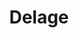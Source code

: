 ---
layout: place
title: "Delage"
permalink: /california/oakland/delage.html
stateAbbr: CA
stateName: California
cityName: Oakland
seo:
  name: "Delage"
  type: Restaurant
  links: http://www.delage-oakland.com/
description: "Delage serves delicious sushi in Oakland, California. Try fresh Japanese dishes for a great dining experience. "
place_id: ChIJ7yAjSreAj4ARO3EqGPi6rZU
photos:
  - name: >-
      places/ChIJ7yAjSreAj4ARO3EqGPi6rZU/photos/AeeoHcKmRsOZnR1oDpxmmWxkfxjNSdUCHDs6g5xHBKew1eQKlkS7LjX0Wj6OpqnntCcWQdcE9bWlJ7ZVFTQvT7_cDO5-Sqnky-ddBx-N689rXv5eVMP5_feAQnj7O5iDvI5qVNcY-lD01fH4uLMGRZLguDb61YwY07O0kdWDGpzW8qkdSEcjToeaEwWhRU8z0xAyDYsEABfM20I8GWHWVLqNmbzkZg1a-a64y2bX-nS7pEPFmrI_MxbuiAit2IcPP-xmigPQXmj-JpdbmD1zt6-hEOjID64W_n6La8rZLEkMh-g0_cf2FXAVI8guK3asooJbvveAZudS_bRvAkr1tj698U0sWtANeJS3UYKkHNwoYL7fRqwvkNFHmvHfGNr_O1Oild3d0S-wOTKK3hOFDmervXm5VBWAXxqCRTyLp82rzlqhbxYS
    widthPx: 4128
    heightPx: 3096
    authorAttributions:
      - displayName: Trap Speed 1320
        uri: https://maps.google.com/maps/contrib/107721404123505875377
        photoUri: >-
          https://lh3.googleusercontent.com/a-/ALV-UjVPir16NqDk30VJ3ieukWXeNZebRCillilQeouOFFJbkgxNyPvfFQ=s100-p-k-no-mo
    flagContentUri: >-
      https://www.google.com/local/imagery/report/?cb_client=maps_api_places.places_api&image_key=!1e10!2sCIHM0ogKEICAgIDE6_uJwgE&hl=en-US
    googleMapsUri: >-
      https://www.google.com/maps/place//data=!3m4!1e2!3m2!1sCIHM0ogKEICAgIDE6_uJwgE!2e10!4m2!3m1!1s0x808f80b74a2320ef:0x95adbaf8182a713b
  - name: >-
      places/ChIJ7yAjSreAj4ARO3EqGPi6rZU/photos/AeeoHcLKkITEhf3LJF83YrKy7nvopxCXdG281sdr1of1Roi61JvdkJuMFJgAmVj3GkJjsGIdjQw_tX2a7LP73nyYznW2_0cHxw2wQLZeQmIYIIigzXALUXXA2dDVd4ElZBZmMplqD4n798lFZQ9KpwRJ6S1BWbCBqVkRC1fFvwitDK_qokydjHGE9mZUUsCoMnH3VQh8Sllxpmefy5C73Qq2c4Nyxp3rGfiPghMVoTGwWqkJ1JLr-Dx1ip1VRt-xJKsyUq0D_x9Pa2f1gl8yfiQtGhv0hrDAMl_REirXE3QtubhfZsJ4HjpkhQPo3gj_iqVauWFvv3UeRlk0ITgGG5Ci6e7s_u2_lK5l38tIQojY531yHdEKPUAwflxgKztugZ_3Y7vAowk6iQ1sru8gfnHSasze-qoGD9razT6QFdjXmeC0Fco
    widthPx: 4000
    heightPx: 3000
    authorAttributions:
      - displayName: Hok Lee
        uri: https://maps.google.com/maps/contrib/114266509285460332904
        photoUri: >-
          https://lh3.googleusercontent.com/a-/ALV-UjUfDhkjMHJi3BSELNvONwKHpVWJEw2oG3a3rIfFFhiuNor4NmUC=s100-p-k-no-mo
    flagContentUri: >-
      https://www.google.com/local/imagery/report/?cb_client=maps_api_places.places_api&image_key=!1e10!2sCIHM0ogKEICAgIC-zvCU8QE&hl=en-US
    googleMapsUri: >-
      https://www.google.com/maps/place//data=!3m4!1e2!3m2!1sCIHM0ogKEICAgIC-zvCU8QE!2e10!4m2!3m1!1s0x808f80b74a2320ef:0x95adbaf8182a713b
  - name: >-
      places/ChIJ7yAjSreAj4ARO3EqGPi6rZU/photos/AeeoHcK2CoeO-dnCdaOJXSuAYetJVHnqT7NFP0W_XzB80AFRs8zTg0hcM87zbsrI07_Oc2xC0hVAl4EA__GxeFVJanIfH6JPp5X8N4PX_Kg0xDCMNgVxrjdd2lU9l_kxdIl1ascFFNye34m3E5bcS0B_3TKJMgG_qy7JxqRvxNkZBOqWADuiOmNt5NCJ88alA1mHT2YzeF60KKNcr2SLko3_2rNbzlygLF51a3DIiWj2S3DekxRbaHEUHv1REeUak1rRBomJ3CSQ0LKCF3cXizmjhVI_3Sc5Slr5Bh4le_z3BWU8DR56PSyg4ntUmFErTO9lZi8I195imFZaAUNPPIHoVxEmjSzw2ErbAVEwOHHjPovLLTzbchOkcm3CmVBO1ExmkOHmALytw4LZEofeWoRLbpooqEGz6uP1z8bkhbjYgUD8Iw
    widthPx: 4032
    heightPx: 3024
    authorAttributions:
      - displayName: Anthony Lucero
        uri: https://maps.google.com/maps/contrib/109800115005455650194
        photoUri: >-
          https://lh3.googleusercontent.com/a/ACg8ocKMUv8r1CsLUV7MClT0poSjSbjhWtq7up-Yu_UN9FvUm0b6Mw=s100-p-k-no-mo
    flagContentUri: >-
      https://www.google.com/local/imagery/report/?cb_client=maps_api_places.places_api&image_key=!1e10!2sCIHM0ogKEICAgMDw6N7bbg&hl=en-US
    googleMapsUri: >-
      https://www.google.com/maps/place//data=!3m4!1e2!3m2!1sCIHM0ogKEICAgMDw6N7bbg!2e10!4m2!3m1!1s0x808f80b74a2320ef:0x95adbaf8182a713b
  - name: >-
      places/ChIJ7yAjSreAj4ARO3EqGPi6rZU/photos/AeeoHcKyMBSRow9K4qRhojVN0MbFKycfGJb2Ti2SbtS9c_ey2JAqOrvtni364QTRWAM6XU-OlNftdvZq7VNQB6ujM9h-AxQZ0j97__NItAe64HRBB4YBpfK9vMiPbhhGySOlBxwlN-YKj1CvzPp0L76z8-b2F9FF4JQ8uIkwmVjeWzkvK82CsTni4JtUBxfSLEa4MLf3xQhQGVRjQtoh2GH-g5adsJx2CFFDWprp8b_-hxxONX19Byv-3mbTqVLj25s-prQsSnGL_jsRCybxhjZX9x6keoQtjTegfGD2e3w7FCFdXkz9zWr_CJRQu4as9EdApzmI6fbG1_U-XtoC48ezi04o0-P31x0Ig_tguCC_K367XOEa2SArxzAcFGd72S7klEYJ0hE1jT7iy8W73IftdEIuGgV-A4LdQyGgiuVr_Qm2vQ
    widthPx: 4032
    heightPx: 3024
    authorAttributions:
      - displayName: Anthony Lucero
        uri: https://maps.google.com/maps/contrib/109800115005455650194
        photoUri: >-
          https://lh3.googleusercontent.com/a/ACg8ocKMUv8r1CsLUV7MClT0poSjSbjhWtq7up-Yu_UN9FvUm0b6Mw=s100-p-k-no-mo
    flagContentUri: >-
      https://www.google.com/local/imagery/report/?cb_client=maps_api_places.places_api&image_key=!1e10!2sCIHM0ogKEICAgMDw6N7bHg&hl=en-US
    googleMapsUri: >-
      https://www.google.com/maps/place//data=!3m4!1e2!3m2!1sCIHM0ogKEICAgMDw6N7bHg!2e10!4m2!3m1!1s0x808f80b74a2320ef:0x95adbaf8182a713b
  - name: >-
      places/ChIJ7yAjSreAj4ARO3EqGPi6rZU/photos/AeeoHcJJ0qAH6nhLxLhmiKXnssRfQXeF51rmCPzMtqx6Rfrp9QNFvNa4kFeYWwBx2cBLgL9oo0jXsrdxLNE28dd87UQojirnduN_hk-yHxihfuliesA9GQCENpsnhm1DB4JZbxSAAGfzLHE-Box9CX8vgUtnb7loybpMWPCXiz_-_P5yietUunccMfSSdB30aG7Yky9LjdOdoDJEAUukSMkoJHKlywg7S56oxDX20K9Rk7qYXdfdddpYo15zpBR1dB5Yc-U7NkSqJMng2gU4ZCDf-DSrywJw68X1r2wXjI3lw25I8dG90z66SRG5feGu7mBGoBRC6Clltu-SEprOtS4wWmK3FQzEtxw1RCICkcrZ-5oQKicVtb6G567ip3ZMxndY7agZGvWdULvh-pxsexRTR8qmBhi2pqpKZRRCJhNDF_1AGg
    widthPx: 4080
    heightPx: 3072
    authorAttributions:
      - displayName: Ben
        uri: https://maps.google.com/maps/contrib/113830706493226745780
        photoUri: >-
          https://lh3.googleusercontent.com/a-/ALV-UjVOslhTNaik6NORXvCj16_IubNrUKkonp78w6UX8pnFenumvVVTiA=s100-p-k-no-mo
    flagContentUri: >-
      https://www.google.com/local/imagery/report/?cb_client=maps_api_places.places_api&image_key=!1e10!2sCIHM0ogKEICAgIC14fykTw&hl=en-US
    googleMapsUri: >-
      https://www.google.com/maps/place//data=!3m4!1e2!3m2!1sCIHM0ogKEICAgIC14fykTw!2e10!4m2!3m1!1s0x808f80b74a2320ef:0x95adbaf8182a713b
  - name: >-
      places/ChIJ7yAjSreAj4ARO3EqGPi6rZU/photos/AeeoHcJBUQboHQ2GWtQEI_PzObb5fM3qBn6Yi61pekb9YiUz1p3XyK3wWF4lX933MRZeTM1VSxpMuND-p7Lwz06RM4dPtorRltbRvKKLZ6v70No1tYP28vujNPvSBM8QLDvcqNtN0jVDYoNQWwui8GQgucrHM1qb_uDd5gXQKS78kslUEzSW8UozAMmkuBwMQaOek5kbpUw7YK4TPdIRgn7yNqZhwIly8bQfNh3qI2gGV81I4gbzUKDwI9L05sarTw4dzcyfRxP06xZBVun34v12RHDd1PX33etvXQ8nFuloRTu_G_twia1COVQ9g_HiqUcHhM-MSs8MvrmZMoEyvAo5U8kGxHDoX3upg4qM4GM7wTUKn6aw-2qtojNcIqc0EeuP-DCjzVXCPeMIkqn6HafFDJNT3P_fruyOPqBlFeu5dN8jGg
    widthPx: 1000
    heightPx: 750
    authorAttributions:
      - displayName: Yeonhwa Seo
        uri: https://maps.google.com/maps/contrib/111558911584313152591
        photoUri: >-
          https://lh3.googleusercontent.com/a/ACg8ocKtgWzdtPepwGOpfV1yQWN8WivQDSddCLW7kXG72Pm9uHjD=s100-p-k-no-mo
    flagContentUri: >-
      https://www.google.com/local/imagery/report/?cb_client=maps_api_places.places_api&image_key=!1e10!2sCIHM0ogKEICAgIDZh4DSFQ&hl=en-US
    googleMapsUri: >-
      https://www.google.com/maps/place//data=!3m4!1e2!3m2!1sCIHM0ogKEICAgIDZh4DSFQ!2e10!4m2!3m1!1s0x808f80b74a2320ef:0x95adbaf8182a713b
  - name: >-
      places/ChIJ7yAjSreAj4ARO3EqGPi6rZU/photos/AeeoHcILzyMPcspb1H7cVuoAyA0P4rnHmzYzT71_KI0HZbUi7X0IWYMz-HuRpJdWMnt1ut-dIYdwm-MSL7qZD0sbDHx3syfgkw0pT9Lenti586oGvE1R2EX_BebjobBTfquMpV2afFVmCEgjxoQBm0rJ4oAxbsJnQzHJ_yfWXZzDxXtJdDmYI6eONIjgBC-aan0f14_Nmw5Hw5FUTLlTRl4Bkm1g2GEpOPcnY1JZw_41D57dFtXXs4x9NtkByl60sWXATXn6nEducDKaEtLBXsgJ1OwVG60G4h2wqqQ5kVpPx2UduHSUVvyWD519Iy1_jui40ipR5VfRZb_LjxjVqxxid8bZre_zEIe-kYN6HhpkjiN3G8Zv1HnWnqIBM6Rs6TT7cuQs9Ytdzfw7rsHLg2NE6LKskaHYDYIH_HfTuxXhvmxZkw
    widthPx: 3819
    heightPx: 2436
    authorAttributions:
      - displayName: Rob Pratt
        uri: https://maps.google.com/maps/contrib/108274355466249531281
        photoUri: >-
          https://lh3.googleusercontent.com/a-/ALV-UjXwrEaASxBD6tgLUqomF8Af_GFY5yzxyKn5TpBT-siDyy4Mcx75Lg=s100-p-k-no-mo
    flagContentUri: >-
      https://www.google.com/local/imagery/report/?cb_client=maps_api_places.places_api&image_key=!1e10!2sCIHM0ogKEICAgICs-5u0VA&hl=en-US
    googleMapsUri: >-
      https://www.google.com/maps/place//data=!3m4!1e2!3m2!1sCIHM0ogKEICAgICs-5u0VA!2e10!4m2!3m1!1s0x808f80b74a2320ef:0x95adbaf8182a713b
  - name: >-
      places/ChIJ7yAjSreAj4ARO3EqGPi6rZU/photos/AeeoHcIO_oowAXzxiGRBCGqjLmzfrBF31sCdeSeWcBII_3MKFGeGs-vHsb69eHyC92VOjqgcO2BCIzqy26nvWFWQIDIW5mClzTvSMJAu8fCIwVmY8VHFTg-n5NmhAIPwAKSxe51yS7cEwdKeSSai3jgElBEDj8tusi4q6EJR7BNA6F0DC4mqU9JvbZUCl-9qJf_kUYNGakUTokWBqWX7KFGbVwqpCO4n5SJZBS9OZwy6ojyr7AzGEdsQZhCR0JFW7zXy2ubQDEQe5C5-AoeC00az0ZQDtbYHNsfsZSMPNEZIYxykipn8IroEH7Z8rbs2_SmaelHEkCEhtv2oPxCQKcdSMJvk5wnVzuzGztVjfncpFASqPAAuryR-p_rK6HDFn6ddxGd_lfb-3D3bkQGg__lhRcggUfWJ9uS-XBJzbyb3LsTCWRNu
    widthPx: 3024
    heightPx: 4032
    authorAttributions:
      - displayName: Leanne Wong
        uri: https://maps.google.com/maps/contrib/103624197740662372966
        photoUri: >-
          https://lh3.googleusercontent.com/a-/ALV-UjX02ziqF6wBPkasKampmRHs1FoOSvZDbc8iHnq8Cp_B29oNiX_O=s100-p-k-no-mo
    flagContentUri: >-
      https://www.google.com/local/imagery/report/?cb_client=maps_api_places.places_api&image_key=!1e10!2sCIHM0ogKEICAgICjg93hmwE&hl=en-US
    googleMapsUri: >-
      https://www.google.com/maps/place//data=!3m4!1e2!3m2!1sCIHM0ogKEICAgICjg93hmwE!2e10!4m2!3m1!1s0x808f80b74a2320ef:0x95adbaf8182a713b
  - name: >-
      places/ChIJ7yAjSreAj4ARO3EqGPi6rZU/photos/AeeoHcKsRpc98YZsYt6RDWiqEc77RB9ii0IAs4XdhD5JsvtmUi9GvPUP-YLUJj9z81poHwogbwO3sVbjsgTrjhATxNyFOnBLQD6LW22xisEt9pcQ9em5_bDysjgHJRdPZbdlu3DOF5ZKTKuXr3CkfWuU5MOycVHlqp1STsveP14XHVtzpmwgtyFF50ctf9HUWObsmZvGF8s4R0mHuqPb0woiI97KXPDfMNSRWoSPzvDp2isKWSSyHZtdYsYyYeNvSc2IKFbCtHDHBXJtLklPbYpkFMExA_o2Hj5hZUxf5QZviYyfQSPeIVz0y8GOjg-wAE7UPIv6EHeOR5XQlGsHpmVf0O7E7MlQTqsUP8w8-9VLwepOmP4XTClPCrKZGN5DtFpUxSvZo7LVYccCHDGiK2v8FnGF_3KNzPGKkqbmdroRtbP5RLs
    widthPx: 3830
    heightPx: 2873
    authorAttributions:
      - displayName: Adam Parkzer
        uri: https://maps.google.com/maps/contrib/101330767311420885425
        photoUri: >-
          https://lh3.googleusercontent.com/a-/ALV-UjX2tekJFjsuo388SgVFHmS5ThaBg8TBzyqMF6f_GD8Sc4szEdhg4A=s100-p-k-no-mo
    flagContentUri: >-
      https://www.google.com/local/imagery/report/?cb_client=maps_api_places.places_api&image_key=!1e10!2sCIHM0ogKEICAgIDBwbmZ_AE&hl=en-US
    googleMapsUri: >-
      https://www.google.com/maps/place//data=!3m4!1e2!3m2!1sCIHM0ogKEICAgIDBwbmZ_AE!2e10!4m2!3m1!1s0x808f80b74a2320ef:0x95adbaf8182a713b
  - name: >-
      places/ChIJ7yAjSreAj4ARO3EqGPi6rZU/photos/AeeoHcLRVuQoXGxG1hvJ0e8AmVOWdwidZKYOpGAWZYXwfoRIfWuin7_NOAagQM5IBp6X47cfyiWiqVLEdgJZtVtIyBfx4mOgux04U23RZYPez1osPZEjNtdgdqju5HQq4IgG2qV04TYPSKY_dd3clEt58nvInjMxZWX6lCrJwMYBTQFemn9FFYw-aXasSssgEkS1JD8OpzYOxRnn44hy9bWjFb_tOE7A02t0VxIukKWkWcSTcTnKIsIwBJYWkfSfLfrHK2fQgvlM9g8E4Y3q1Ghck6nrJFhY7t7cYxQ3zCsWIfvKV3EitSwPhlIqWH1vTNxfT8bflqaltFq6FmAUac8mzNcd1OHYfHeGmVfAzWCyHvvXCWsh0ujxMvYX3eU-_jUcdHXlG3HuEMdPuJWu8vRg_YMUZ0XcPtr_ggJzXdb19Kc
    widthPx: 4080
    heightPx: 3072
    authorAttributions:
      - displayName: N'Dozie Matingou
        uri: https://maps.google.com/maps/contrib/100874090599933689845
        photoUri: >-
          https://lh3.googleusercontent.com/a-/ALV-UjVDR0PRAAmCrnctquqROmcYid5_RGySaA7PPeQ5zggixDs11jN3Qw=s100-p-k-no-mo
    flagContentUri: >-
      https://www.google.com/local/imagery/report/?cb_client=maps_api_places.places_api&image_key=!1e10!2sCIHM0ogKEICAgIDB2umLIA&hl=en-US
    googleMapsUri: >-
      https://www.google.com/maps/place//data=!3m4!1e2!3m2!1sCIHM0ogKEICAgIDB2umLIA!2e10!4m2!3m1!1s0x808f80b74a2320ef:0x95adbaf8182a713b
address: 536 9th St, Oakland, CA 94607, USA
street: 536 9th St
city: Oakland
state: CA
zip: '94607'
country: USA
neighborhood: Downtown Oakland
latitude: '37.801705'
longitude: '-122.275086'
accessibility_options:
  wheelchairAccessibleEntrance: true
  wheelchairAccessibleSeating: true
business_status: OPERATIONAL
name: Delage
google_maps_links:
  directionsUri: >-
    https://www.google.com/maps/dir//''/data=!4m7!4m6!1m1!4e2!1m2!1m1!1s0x808f80b74a2320ef:0x95adbaf8182a713b!3e0
  placeUri: https://maps.google.com/?cid=10785482257342296379
  writeAReviewUri: >-
    https://www.google.com/maps/place//data=!4m3!3m2!1s0x808f80b74a2320ef:0x95adbaf8182a713b!12e1
  reviewsUri: >-
    https://www.google.com/maps/place//data=!4m4!3m3!1s0x808f80b74a2320ef:0x95adbaf8182a713b!9m1!1b1
  photosUri: >-
    https://www.google.com/maps/place//data=!4m3!3m2!1s0x808f80b74a2320ef:0x95adbaf8182a713b!10e5
primary_type: Japanese Restaurant
opening_hours:
  regular:
    - 'Monday: Closed'
    - 'Tuesday: Closed'
    - 'Wednesday: 5:30 – 9:30 PM'
    - 'Thursday: 5:30 – 9:30 PM'
    - 'Friday: 5:30 – 9:30 PM'
    - 'Saturday: 5:30 – 9:30 PM'
    - 'Sunday: 5:30 – 9:30 PM'
  current:
    - 'Monday: Closed'
    - 'Tuesday: Closed'
    - 'Wednesday: 5:30 – 9:30 PM'
    - 'Thursday: 5:30 – 9:30 PM'
    - 'Friday: 5:30 – 9:30 PM'
    - 'Saturday: 5:30 – 9:30 PM'
    - 'Sunday: 5:30 – 9:30 PM'
secondary_opening_hours:
  regular:
    weekdayDescriptions: null
    type: null
  current:
    weekdayDescriptions: null
    type: null
phone: (510) 823-2050
price_level: PRICE_LEVEL_EXPENSIVE
price_range: $100 &ndash; & up
rating: '4.6'
rating_count: 0
website: http://www.delage-oakland.com/
reviews: null
parking_options: null
payment_options: null
allow_dogs: null
curbside_pickup: null
delivery: null
dine_in: null
good_for_children: null
good_for_groups: null
good_for_sports: null
live_music: null
menu_for_children: null
outdoor_seating: null
reservable: null
restroom: null
serves_beer: null
serves_breakfast: null
serves_brunch: null
serves_cocktails: null
serves_coffee: null
serves_dinner: null
serves_dessert: null
serves_lunch: null
serves_vegetarian_food: null
serves_wine: null
takeout: null
update_category: essentials
summary: null

---